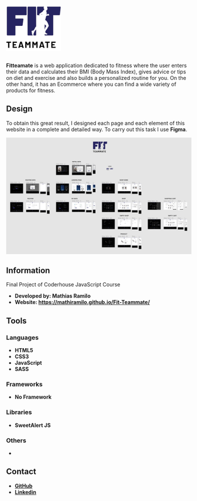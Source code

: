 <div style="margin-bottom: 2em">
    <img src="assets/images/logo/logo.svg" alt="Logo FitTeammate" width="150px" />
</div>

**Fitteamate** is a web application dedicated to fitness where the user enters their data and calculates their BMI (Body Mass Index), gives advice or tips on diet and exercise and also builds a personalized routine for you. On the other hand, it has an Ecommerce where you can find a wide variety of products for fitness.

## Design
To obtain this great result, I designed each page and each element of this website in a complete and detailed way. To carry out this task I use **Figma**.

![Global Design](assets/images/design/global-design.png)

## Information
Final Project of Coderhouse JavaScript Course
* **Developed by: Mathias Ramilo**
* **Website: https://mathiramilo.github.io/Fit-Teammate/**
## Tools
### Languages
* **HTML5**
* **CSS3**
* **JavaScript**
* **SASS**
### Frameworks
* **No Framework**
### Libraries
* **SweetAlert JS**
### Others
*
## Contact
* [**GitHub**](https://github.com/mathiramilo)
* [**Linkedin**](https://www.linkedin.com/in/mathias-ramilo/)
